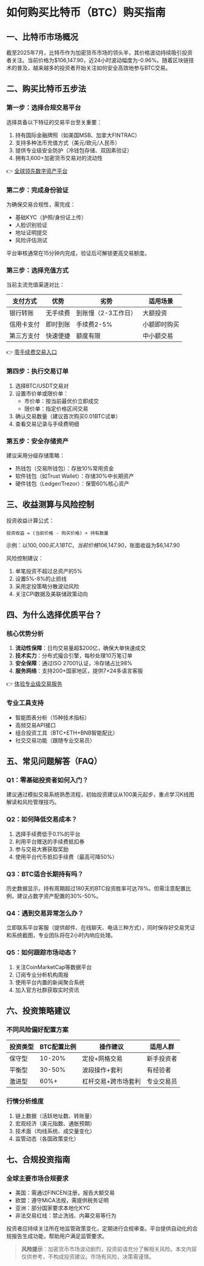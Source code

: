 # 如何购买比特币（BTC）购买指南

## 一、比特币市场概况
截至2025年7月，比特币作为加密货币市场的领头羊，其价格波动持续吸引投资者关注。当前价格为$106,147.90，近24小时波动幅度为-0.96%。随着区块链技术的普及，越来越多的投资者开始关注如何安全高效地参与BTC交易。

## 二、购买比特币五步法

### 第一步：选择合规交易平台
选择具备以下特征的交易平台至关重要：
1. 持有国际金融牌照（如美国MSB、加拿大FINTRAC）
2. 支持多种法币充值方式（美元/欧元/人民币）
3. 提供专业级安全防护（冷钱包存储、双因素验证）
4. 拥有3,600+加密货币交易对的流动性

👉 [全球领先数字资产平台](https://bit.ly/okx_welcome)

### 第二步：完成身份验证
为确保交易合规性，需完成：
- 基础KYC（护照/身份证上传）
- 人脸识别验证
- 地址证明提交
- 风险评估测试

平台审核通常在15分钟内完成，验证后可解锁更高交易额度。

### 第三步：选择充值方式
当前主流充值渠道对比：

| 支付方式 | 优势 | 劣势 | 适用场景 |
|---------|------|------|----------|
| 银行转账 | 无手续费 | 到账慢（2-3工作日） | 大额投资 |
| 信用卡支付 | 即时到账 | 手续费2-5% | 小额即时购买 |
| 第三方支付 | 快速便捷 | 额度有限 | 中小额交易 |

👉 [零手续费交易入口](https://bit.ly/okx_welcome)

### 第四步：执行交易订单
1. 选择BTC/USDT交易对
2. 设置市价单或限价单：
   - 市价单：按当前最优价立即成交
   - 限价单：指定价格区间交易
3. 确认交易数量（建议首次购买0.01BTC试单）
4. 查看交易记录与手续费明细

### 第五步：安全存储资产
建议采用分级存储策略：
- 热钱包（交易所钱包）：存放10%常用资金
- 软件钱包（如Trust Wallet）：存储30%中长期资产
- 硬件钱包（Ledger/Trezor）：保管60%核心资产

## 三、收益测算与风险控制
投资收益计算公式：
```
投资收益 = (当前价格 - 购买价格) × 持有数量
```
示例：以$100,000买入1BTC，当前价格$106,147.90，账面收益为$6,147.90

风险控制建议：
1. 单笔投资不超过总资产的5%
2. 设置5%-8%的止损线
3. 采用定投策略分散波动风险
4. 关注CPI数据及美联储政策动向

## 四、为什么选择优质平台？

### 核心优势分析
1. **流动性保障**：日均交易量超$200亿，确保大单快速成交
2. **技术实力**：分布式撮合引擎，每秒处理10万笔订单
3. **安全保障**：通过ISO 27001认证，冷存储占比98%
4. **服务网络**：支持200+国家地区，提供7×24多语言客服

👉 [体验专业级交易服务](https://bit.ly/okx_welcome)

### 专业工具支持
- 智能图表分析（15种技术指标）
- 高频交易API接口
- 组合投资工具（BTC+ETH+BNB智能配比）
- 社交交易功能（跟随专业交易员）

## 五、常见问题解答（FAQ）

### Q1：零基础投资者如何入门？
建议通过模拟交易系统熟悉流程，初始投资建议从100美元起步，重点学习K线图解读和风险管理技巧。

### Q2：如何降低交易成本？
1. 选择手续费低于0.1%的平台
2. 利用平台赠送的手续费抵扣券
3. 参与交易大赛获取奖励
4. 使用平台代币抵扣手续费（最高可降50%）

### Q3：BTC适合长期持有吗？
历史数据显示，持有周期超过180天的BTC投资胜率可达78%。但需注意配置比例，建议占数字资产配置的30%-50%。

### Q4：遇到交易异常怎么办？
立即联系平台客服（提供邮件、在线聊天、电话三种方式），同时保存好交易凭证和系统截图，专业团队将在2小时内响应处理。

### Q5：如何跟踪市场动态？
1. 关注CoinMarketCap等数据平台
2. 订阅专业分析机构周报
3. 使用平台内置的新闻聚合系统
4. 加入官方社群获取实时资讯

## 六、投资策略建议

### 不同风险偏好配置方案

| 投资类型 | BTC配置比例 | 操作建议 | 适用人群 |
|----------|-------------|----------|----------|
| 保守型 | 10-20% | 定投+网格交易 | 新手投资者 |
| 平衡型 | 30-50% | 波段操作+套利 | 有经验者 |
| 激进型 | 60%+ | 杠杆交易+跨市场套利 | 专业交易员 |

### 行情分析维度
1. 链上数据（活跃地址数、转账量）
2. 宏观经济（美元指数、通胀预期）
3. 技术面（均线系统、成交量变化）
4. 监管动态（各国政策变化）

## 七、合规投资指南

### 全球主要市场合规要求
- 美国：需通过FINCEN注册，报告大额交易
- 欧盟：遵守MiCA法规，需提供税务证明
- 亚洲：部分国家要求本地化KYC
- 非法交易红线：禁止洗钱、内幕交易等行为

投资者应持续关注所在地监管政策变化，定期进行合规审查。平台提供自动化的合规报告生成功能，帮助用户满足监管要求。

> **风险提示**：加密货币市场波动剧烈，投资前请充分了解相关风险。本文内容仅供参考，不构成投资建议。市场有风险，决策需谨慎。